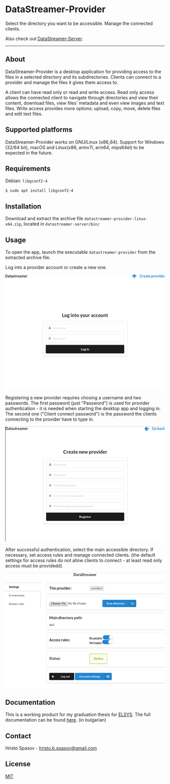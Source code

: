 # DataStreamer-Provider

Select the directory you want to be accessible. Manage the connected clients.

Also check out [DataStreamer-Server](https://github.com/hspasov/datastreamer-server).

----

## About

DataStreamer-Provider is a desktop application for providing access to the files in a selected directory and its subdirectories. Clients can connect to a provider and manage the files it gives them access to.

A client can have read only or read and write access.
Read only access allows the connected client to navigate through directories and view their content, download files, view files' metadata and even view images and text files.
Write access provides more options: upload, copy, move, delete files and edit text files.

## Supported platforms

DataStreamer-Provider works on GNU/Linux (x86_64). Support for Windows (32/64 bit), macOS and Linux(x86, armv7l, arm64, mips64el) to be expected in the future.

## Requirements

Debian: `libgconf2-4`

```
$ sudo apt install libgconf2-4
```

## Installation

Download and extract the archive file `datastreamer-provider-linux-x64.zip`, located in `datastreamer-server/bin/`

## Usage

To open the app, launch the executable `datastreamer-provider` from the extracted archive file.

Log into a provider account or create a new one.

![Log in screen](./doc/UI/log_in_page.png)

Registering a new provider requires chosing a username and two passwords. The first password (just "Password") is used for provider authentication - it is needed when starting the desktop app and logging in. The second one ("Client connect password") is the password the clients connecting to the provider have to type in.

![Register screen](./doc/UI/register_page.png)

After successful authentication, select the main accessible directory. If necessary, set access rules and manage connected clients. (the default settings for access rules do not allow clients to connect - at least read only access must be providedd)

![Provider control panel](./doc/UI/home_page.png)

## Documentation

This is a working product for my graduation thesis for [ELSYS](http://www.elsys-bg.org/). The full documentation can be found [here](https://github.com/hspasov/datastreamer-server/blob/master/doc/Thesis_Remote_file_management_via_P2P_connection.pdf). (in bulgarian)

## Contact

Hristo Spasov - hristo.b.spasov@gmail.com

## License

[MIT](./LICENSE)
